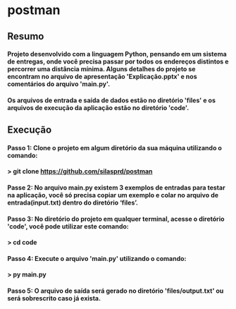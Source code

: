 # postman
## Resumo 
#### Projeto desenvolvido com a linguagem Python, pensando em um sistema de entregas, onde você precisa passar por todos os endereços distintos e percorrer uma distância mínima. Alguns detalhes do projeto se encontram no arquivo de apresentação 'Explicação.pptx' e nos comentários do arquivo 'main.py'.
#### Os arquivos de entrada e saída de dados estão no diretório 'files' e os arquivos de execução da aplicação estão no diretório 'code'.

## Execução
#### Passo 1: Clone o projeto em algum diretório da sua máquina utilizando o comando:
#### > git clone https://github.com/silasprd/postman
#### Passe 2: No arquivo main.py existem 3 exemplos de entradas para testar na aplicação, você só precisa copiar um exemplo e colar no arquivo de entrada(input.txt) dentro do diretório ‘files’. 
#### Passo 3: No diretório do projeto em qualquer terminal, acesse o diretório 'code', você pode utilizar este comando:
#### > cd code
#### Passo 4: Execute o arquivo 'main.py' utilizando o comando:
#### > py main.py
#### Passo 5: O arquivo de saída será gerado no diretório 'files/output.txt' ou será sobrescrito caso já exista.
